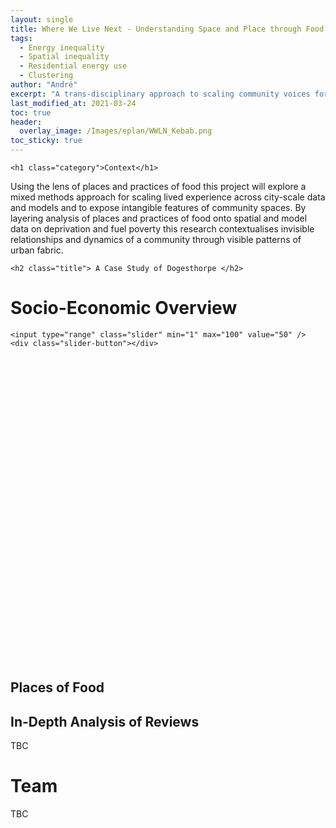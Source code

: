 ```yaml
---
layout: single
title: Where We Live Next - Understanding Space and Place through Food
tags:
  - Energy inequality
  - Spatial inequality
  - Residential energy use
  - Clustering
author: "André"
excerpt: "A trans-disciplinary approach to scaling community voices for place-sensitive policy-making through places and practices of food"
last_modified_at: 2021-03-24
toc: true
header:
  overlay_image: /Images/eplan/WWLN_Kebab.png
toc_sticky: true
---
```

<head>
<!-- Load d3.js -->
<script src="https://d3js.org/d3.v4.js"></script>

<style>
div.container2 {
    width: 800px;
    height: 530px;
    position: relative;
}

div.slimage {
    height: 100%;
    background-repeat: no-repeat;
    background-position: top left;
    background-size: cover;
    position: absolute;
    top: 0px;
    left: 0px;
}

div.before {
    width: 50%;
    background-image: url("../Images/eplan/Doge_GenF_Web.png");
    z-index: 2;
}

div.after {
    width: 100%;
    background-image: url("../Images/eplan/Doge_GenM_Web.png");
    z-index: 1;
}

input.slider {
    width: 100%;
    height: 100%;
    outline: none;
    background-color: transparent;
    position: absolute;
    margin: 0px;
    z-index: 3;
    cursor: pointer;
    appearance: none;
    -moz-appearance: none;
    -webkit-appearance: none;
    transition: 0.25s all ease-in-out;
    -moz-transition: 0.25s all ease-in-out;
    -webkit-transition: 0.25s all ease-in-out;
    z-index: 4;
}

input.slider::-moz-range-thumb {
    width: 6px;
    height: 600px;
    background-color: white;
    cursor: pointer;
}

input.slider::-webkit-slider-thumb {
    width: 6px;
    height: 530px;
    background-color: white;
    cursor: pointer;
    appearance: none;
    -moz-appearance: none;
    -webkit-appearance: none;
}

div.slider-button {
    width: 30px;
    height: 30px;
    border-radius: 50%;
    -moz-broder-radius: 50%;
    -webkit-border-radius: 50%;
    background-color: white;
    position: absolute;
    top: calc(50% - 18px);
    left: calc(50% - 18px);
    cursor: pointer;
    z-index: 3;
}

div.slider-button:before {
    color: #555;
    position: absolute;
    top: 3px;
    left: 0px;
    content: "\2B9C";
}

div.slider-button:after {
    color: #555;
    position: absolute;
    top: 3px;
    right: 0px;
    content: "\2B9E";
}

@media (max-width: 767px) {
    div.container2 {
        width: 100%;
        height: 250px;
    }
</style>  
  
<script>
$("input.slider").on("input change", function(event) {
	var pos = event.target.value;

	$("div.before").css({width: pos + "%"});
	$("div.slider-button").css({left: "calc(" + pos + "% - 18px)"});
});
</script>
</head>
<body>

	<h1 class="category">Context</h1>

Using the lens of places and practices of food this project will explore a mixed methods approach for scaling lived experience across city-scale data and models and to expose intangible features of community spaces. By layering analysis of places and practices of food onto spatial and model data on deprivation and fuel poverty this research contextualises invisible relationships and dynamics of a community through visible patterns of urban fabric. 


	<h2 class="title"> A Case Study of Dogesthorpe </h2>

<div id="stickyarticle">
<h1 class="category">Socio-Economic Overview</h1>
<!--<h2 class="title">Using qualitative and quantitative data</h2>-->
<div class="container2">
	<div class="slimage before"></div>
	<div class="slimage after"></div>

	<input type="range" class="slider" min="1" max="100" value="50" />
	<div class="slider-button"></div>
</div>
  <h2 class="title">Places of Food</h2>
  <h2 class="title">In-Depth Analysis of Reviews</h2>
	<body>TBC</body>
</div>


# Team
TBC

</body>

